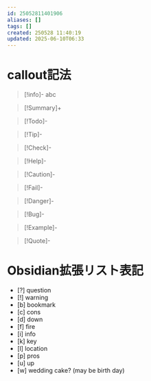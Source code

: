 ```yaml
---
id: 25052811401906
aliases: []
tags: []
created: 250528 11:40:19
updated: 2025-06-10T06:33
---
```

# callout記法

>[!info]-
abc

>[!Summary]+

>[!Todo]-

>[!Tip]-

>[!Check]-

>[!Help]-

>[!Caution]-

>[!Fail]-

>[!Danger]-

>[!Bug]-

>[!Example]-

>[!Quote]-

# Obsidian拡張リスト表記

- [?] question
- [!] warning
- [b] bookmark
- [c] cons
- [d] down
- [f] fire
- [i] info
- [k] key
- [l] location
- [p] pros
- [u] up
- [w] wedding cake? (may be birth day)